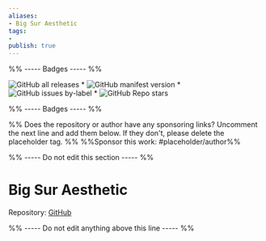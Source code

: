 ```yaml
---
aliases:
- Big Sur Aesthetic
tags: 
- 
publish: true
---
```


%% ----- Badges ----- %%

![GitHub all releases](https://img.shields.io/github/downloads/davidgolding/obsidian-big-sur-aesthetic/total?color=573E7A&logo=github&style=for-the-badge) * ![GitHub manifest version](https://img.shields.io/github/manifest-json/v/davidgolding/obsidian-big-sur-aesthetic?color=573E7A&logo=github&style=for-the-badge) * ![GitHub issues by-label](https://img.shields.io/github/issues/davidgolding/obsidian-big-sur-aesthetic/help%20wanted?color=573E7A&logo=github&style=for-the-badge) * ![GitHub Repo stars](https://img.shields.io/github/stars/davidgolding/obsidian-big-sur-aesthetic?color=573E7A&logo=github&style=for-the-badge)

%% ----- Badges ----- %%

%% Does the repository or author have any sponsoring links? Uncomment the next line and add them below. If they don't, please delete the placeholder tag. %%
%%Sponsor this work: #placeholder/author%%

%% ----- Do not edit this section ----- %%

# Big Sur Aesthetic

Repository: [GitHub](https://github.com/davidgolding/obsidian-big-sur-aesthetic)



%% ----- Do not edit anything above this line ----- %% 
